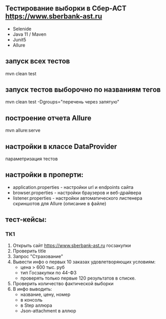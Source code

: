 ## Тестирование выборки в Сбер-АСТ https://www.sberbank-ast.ru
* Selenide
* Java 11 / Maven
* Junit5
* Allure

## запуск всех тестов
mvn clean test

## запуск тестов выборочно по названиям тегов
mvn clean test -Dgroups="перечень через запятую"

## построение отчета Allure
mvn allure:serve

## настройки в классе DataProvider
параметризация тестов

## настройки в проперти:
* application.properties - настройки url и endpoints сайта
* browser.properties - настройки браузеров и веб-драйвера
* listener.properties - настройки автоматического листенера скриншотов для Allure (описание в файле)

## тест-кейсы:
### ТК1
1. Открыть сайт https://www.sberbank-ast.ru госзакупки
2. Проверить title
3. Запрос "Страхование"
4. Вывести инфо о первых 10 заказах удовлетворяющих условиям:
    * цена > 600 тыс. руб
    * тип Госзакупки по 44-ФЗ
    * проверять только первые 120 результатов в списке.
5. Проверить количество фактической выборки
6. В инфо выводить:
    * название, цену, номер
    * в консоль
    * в Step аллюра
    * Json-attachment в аллюр
